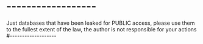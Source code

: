 # ------------------
Just databases that have been leaked for PUBLIC access, please use them to the fullest extent of the law, the author is not responsible for your actions
#-------------------
